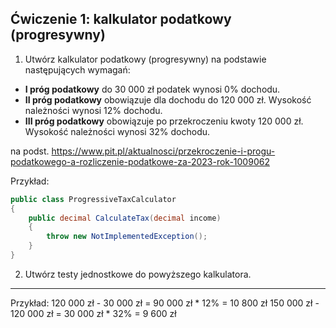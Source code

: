 ## Ćwiczenie 1: kalkulator podatkowy (progresywny)

1. Utwórz kalkulator podatkowy (progresywny) na podstawie następujących wymagań:
- **I próg podatkowy** do 30 000 zł podatek wynosi 0% dochodu.
- **II próg podatkowy** obowiązuje dla dochodu do 120 000 zł. Wysokość należności wynosi 12% dochodu.
- **III próg podatkowy** obowiązuje po przekroczeniu kwoty 120 000 zł. Wysokość należności wynosi 32% dochodu.

na podst.
https://www.pit.pl/aktualnosci/przekroczenie-i-progu-podatkowego-a-rozliczenie-podatkowe-za-2023-rok-1009062


Przykład:
~~~ csharp
public class ProgressiveTaxCalculator
{
    public decimal CalculateTax(decimal income)
    {
        throw new NotImplementedException();
    }
}
~~~

2. Utwórz testy jednostkowe do powyższego kalkulatora.

---

Przykład:
120 000 zł - 30 000 zł = 90 000 zł * 12% = 10 800 zł
150 000 zł - 120 000 zł = 30 000 zł * 32% = 9 600 zł